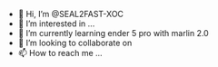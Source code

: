 - 👋 Hi, I’m @SEAL2FAST-XOC
- 👀 I’m interested in ...
- 🌱 I’m currently learning ender 5 pro with marlin 2.0
- 💞️ I’m looking to collaborate on 
- 📫 How to reach me ...

<!---
SEAL2FAST-XOC/SEAL2FAST-XOC is a ✨ special ✨ repository because its `README.md` (this file) appears on your GitHub profile.
You can click the Preview link to take a look at your changes.
--->
